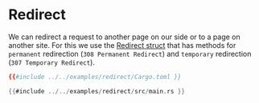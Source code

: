 # Redirect

We can redirect a request to another page on our side or to a page on another site.
For this we use the [Redirect struct](https://docs.rs/axum/latest/axum/response/struct.Redirect.html) that has methods
for `permanent` redirection (`308 Permanent Redirect`) and `temporary` redirection (`307 Temporary Redirect`).

```toml
{{#include ../../examples/redirect/Cargo.toml }}
```

```rust
{{#include ../../examples/redirect/src/main.rs }}
```
